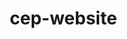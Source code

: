 # cep-website
<!DOCTYPE html>
<html lang="en">
<head>
    <meta charset="UTF-8">
    <meta name="viewport" content="width=device-width, initial-scale=1.0">
    <title>NKOCET - Student Associations</title>
    <style>
        * {
            margin: 0;
            padding: 0;
            box-sizing: border-box;
        }

        body {
            font-family: 'Segoe UI', Tahoma, Geneva, Verdana, sans-serif;
            background: linear-gradient(135deg, #1a1a1a 0%, #2d2d2d 100%);
            color: #ffffff;
            min-height: 100vh;
        }

        .header {
            background: linear-gradient(135deg, #1a1a1a 0%, #0a0a0a 100%);
            padding: 1.5rem 5%;
            box-shadow: 0 4px 20px rgba(255, 193, 7, 0.3);
            border-bottom: 3px solid #ffc107;
        }

        .header-content {
            max-width: 1400px;
            margin: 0 auto;
            display: flex;
            align-items: center;
            justify-content: space-between;
            gap: 2rem;
        }

        .logo-section {
            display: flex;
            align-items: center;
            gap: 1.5rem;
        }

        .college-logo {
            width: 80px;
            height: 80px;
            border-radius: 50%;
            display: flex;
            align-items: center;
            justify-content: center;
            box-shadow: 0 4px 15px rgba(255, 193, 7, 0.5);
            overflow: hidden;
            background: white;
        }

        .college-logo img {
            width: 100%;
            height: 100%;
            object-fit: contain;
        }

        .college-info h1 {
            font-size: 2rem;
            color: #ffc107;
            margin-bottom: 0.3rem;
            font-weight: 700;
        }

        .college-info p {
            color: #cccccc;
            font-size: 1rem;
        }

        .nav-menu {
            display: flex;
            gap: 2rem;
            list-style: none;
        }

        .nav-menu a {
            color: #ffffff;
            text-decoration: none;
            font-weight: 500;
            transition: all 0.3s ease;
            padding: 0.5rem 1rem;
            border-radius: 5px;
        }

        .nav-menu a:hover {
            background: rgba(255, 193, 7, 0.2);
            color: #ffc107;
        }

        .hero {
            text-align: center;
            padding: 4rem 5% 3rem;
            max-width: 1400px;
            margin: 0 auto;
        }

        .hero h2 {
            font-size: 2.5rem;
            margin-bottom: 1rem;
            background: linear-gradient(135deg, #ffc107 0%, #ffeb3b 100%);
            -webkit-background-clip: text;
            -webkit-text-fill-color: transparent;
            background-clip: text;
        }

        .hero p {
            font-size: 1.2rem;
            color: #cccccc;
            max-width: 700px;
            margin: 0 auto 3rem;
            line-height: 1.6;
        }

        .associations-container {
            max-width: 1400px;
            margin: 0 auto;
            padding: 2rem 5%;
        }

        .associations-grid {
            display: grid;
            grid-template-columns: repeat(auto-fit, minmax(350px, 1fr));
            gap: 2rem;
            margin-bottom: 3rem;
        }

        .association-card {
            background: linear-gradient(145deg, #2d2d2d, #1f1f1f);
            border: 2px solid #333;
            border-radius: 15px;
            padding: 2.5rem;
            transition: all 0.4s ease;
            cursor: pointer;
            position: relative;
            overflow: hidden;
        }

        .association-card::before {
            content: '';
            position: absolute;
            top: 0;
            left: -100%;
            width: 100%;
            height: 100%;
            background: linear-gradient(90deg, transparent, rgba(255, 193, 7, 0.1), transparent);
            transition: left 0.5s ease;
        }

        .association-card:hover::before {
            left: 100%;
        }

        .association-card:hover {
            transform: translateY(-10px);
            border-color: #ffc107;
            box-shadow: 0 10px 30px rgba(255, 193, 7, 0.3);
            background: linear-gradient(145deg, #333, #2d2d2d);
        }

        .association-icon {
            font-size: 3.5rem;
            margin-bottom: 1.5rem;
            display: inline-block;
            transition: transform 0.3s ease;
        }

        .association-card:hover .association-icon {
            transform: scale(1.1) rotate(5deg);
        }

        .association-card h3 {
            font-size: 1.8rem;
            color: #ffc107;
            margin-bottom: 1rem;
            font-weight: 600;
        }

        .association-card p {
            color: #b0b0b0;
            line-height: 1.6;
            margin-bottom: 1.5rem;
        }

        .learn-more-btn {
            background: #ffc107;
            color: #1a1a1a;
            padding: 0.8rem 2rem;
            border: none;
            border-radius: 25px;
            font-weight: 600;
            cursor: pointer;
            transition: all 0.3s ease;
            font-size: 1rem;
        }

        .learn-more-btn:hover {
            background: #ffca28;
            transform: scale(1.05);
            box-shadow: 0 5px 15px rgba(255, 193, 7, 0.4);
        }

        .footer {
            background: #0a0a0a;
            padding: 2rem 5%;
            text-align: center;
            border-top: 3px solid #ffc107;
            margin-top: 4rem;
        }

        .footer p {
            color: #888;
            margin-bottom: 0.5rem;
        }

        .footer-links {
            display: flex;
            justify-content: center;
            gap: 2rem;
            margin-top: 1rem;
        }

        .footer-links a {
            color: #ffc107;
            text-decoration: none;
            transition: color 0.3s ease;
        }

        .footer-links a:hover {
            color: #ffca28;
        }

        @media (max-width: 768px) {
            .header-content {
                flex-direction: column;
                text-align: center;
            }

            .nav-menu {
                flex-direction: column;
                gap: 0.5rem;
            }

            .college-info h1 {
                font-size: 1.5rem;
            }

            .hero h2 {
                font-size: 2rem;
            }

            .associations-grid {
                grid-template-columns: 1fr;
            }
        }
    </style>
</head>
<body>
    <header class="header">
        <div class="header-content">
            <div class="logo-section">
                <div class="college-logo">
                    <img src="F:\kk\nkocet logo.png.webp" alt="NKOCET Logo" onerror="this.style.display='none'; this.parentElement.innerHTML='<div style=\'font-size:2rem;font-weight:bold;color:#1a1a1a;background:#ffc107;width:100%;height:100%;display:flex;align-items:center;justify-content:center;border-radius:50%;\'>NK</div>'">
                </div>
                <div class="college-info">
                    <h1>NKOCET</h1>
                    <p>Student Associations Portal</p>
                </div>
            </div>
            <nav>
                <ul class="nav-menu">
                    <li><a href="#home">Home</a></li>
                    <li><a href="#associations">Associations</a></li>
                    <li><a href="#events">Events</a></li>
                    <li><a href="#contact">Contact</a></li>
                </ul>
            </nav>
        </div>
    </header>

    <section class="hero" id="home">
        <h2>Welcome to NKOCET Student Associations</h2>
        <p>Empowering students through collaboration, innovation, and leadership. Join our vibrant community of associations and make your mark in college life.</p>
    </section>

    <section class="associations-container" id="associations">
        <div class="associations-grid">
            <div class="association-card" onclick="showAssociation('CSE')">
            
                 <a href="C:\Users\morer\cep-cesa.html"> 
                    <h3>Computer Science Student Association(CSESA)</h3>
                <p>..........................</p>
                <button class="learn-more-btn">Learn More</button></a>
            </div>

            <div class="association-card" onclick="showAssociation('MESA')">
            
              <a href="C:\Users\morer\cep-mesa.html">  
                <h3>Mechanical Engineering Student Association(MESA)</h3>
                <p>..........................</p>
                <button class="learn-more-btn">Learn More</button></a>
            </div>

            <div class="association-card" onclick="showAssociation('esa')">
            
                <h3>electrical student association</h3>
                <p>..........................</p>
                <button class="learn-more-btn">Learn More</button>
            </div>

            <div class="association-card" onclick="showAssociation('csa')">
                
                <h3>civil student association</h3>
                <p>..........................</p>
                <button class="learn-more-btn" >Learn More</button>
            </div>

            <div class="association-card" onclick="showAssociation('entcsa')">
                
                <h3>entc student association</h3>
                <p>..........................</p>
                <button class="learn-more-btn">Learn More</button>
            </div>

            <div class="association-card" onclick="showAssociation('aisa')">
                
                <h3>Aids student association</h3>
                <p>.........................</p>
                <button class="learn-more-btn">Learn More</button>
            </div>
        </div>
    </section>

    <footer class="footer">
        <p>&copy; 2024 NKOCET - Nagesh karajgi Orchid College of Engineering & Technology</p>
        <p>Building Future Leaders Through Student Engagement</p>
        <div class="footer-links">
            <a href="#about">About Us</a>
            <a href="#contact">Contact</a>
            <a href="#gallery">Gallery</a>
            <a href="#achievements">Achievements</a>
        </div>
    </footer>

   
</body>
</html>

